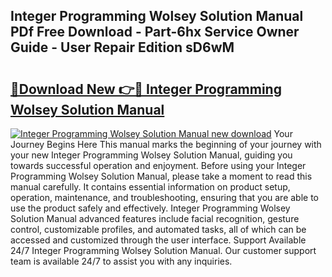 ## Integer Programming Wolsey Solution Manual PDf Free Download - Part-6hx Service Owner Guide - User Repair Edition sD6wM

# <h2><a href="http://bc47521.oget.top/?id=Integer+Programming+Wolsey+Solution+Manual">🔗Download New 👉🔴 Integer Programming Wolsey Solution Manual</a></h2>

[![Integer Programming Wolsey Solution Manual new download](https://i.imgur.com/5g1atiW.png)](http://bc47521.oget.top/?id=Integer+Programming+Wolsey+Solution+Manual)
Your Journey Begins Here This manual marks the beginning of your journey with your new Integer Programming Wolsey Solution Manual, guiding you towards successful operation and enjoyment. Before using your Integer Programming Wolsey Solution Manual, please take a moment to read this manual carefully. It contains essential information on product setup, operation, maintenance, and troubleshooting, ensuring that you are able to use the product safely and effectively. Integer Programming Wolsey Solution Manual advanced features include facial recognition, gesture control, customizable profiles, and automated tasks, all of which can be accessed and customized through the user interface. Support Available 24/7 Integer Programming Wolsey Solution Manual. Our customer support team is available 24/7 to assist you with any inquiries.
